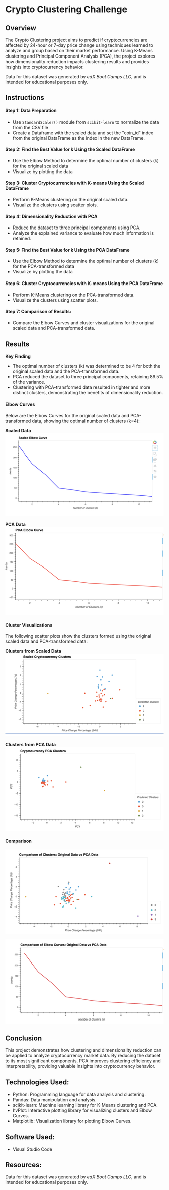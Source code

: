 # Crypto Clustering Challenge

## Overview 
The Crypto Clustering project aims to predict if cryptocurrencies are affected by 24-hour or 7-day price change using techniques learned to analyze and group based on their market performance. Using K-Means clustering and Principal Component Analysis (PCA), the project explores how dimensionality reduction impacts clustering results and provides insights into cryptocurrency behavior.

Data for this dataset was generated by _edX Boot Camps LLC_, and is intended for educational purposes only. 

## Instructions 
#### Step 1: Data Preparation
* Use `StandardScaler()` module from `scikit-learn` to normalize the data from the CSV file 
* Create a Dataframe with the scaled data and set the "coin_id" index from the original DataFrame as the index in the new DataFrame.

#### Step 2: Find the Best Value for k Using the Scaled DataFrame 
* Use the Elbow Method to determine the optimal number of clusters (k) for the original scaled data
* Visualize by plotting the data

#### Step 3: Cluster Cryptocurrencies with K-means Using the Scaled DataFrame 
* Perform K-Means clustering on the original scaled data.
* Visualize the clusters using scatter plots.

#### Step 4: Dimensionality Reduction with PCA
* Reduce the dataset to three principal components using PCA.
* Analyze the explained variance to evaluate how much information is retained.

#### Step 5: Find the Best Value for k Using the PCA DataFrame 
* Use the Elbow Method to determine the optimal number of clusters (k) for the PCA-transformed data
* Visualize by plotting the data

#### Step 6: Cluster Cryptocurrencies with K-means Using the PCA DataFrame 
* Perform K-Means clustering on the PCA-transformed data.
* Visualize the clusters using scatter plots.

#### Step 7: Comparison of Results:
* Compare the Elbow Curves and cluster visualizations for the original scaled data and PCA-transformed data.

## Results 
**Key Finding**
* The optimal number of clusters (k) was determined to be 4 for both the original scaled data and the PCA-transformed data.
* PCA reduced the dataset to three principal components, retaining 89.5% of the variance.
* Clustering with PCA-transformed data resulted in tighter and more distinct clusters, demonstrating the benefits of dimensionality reduction.


#### Elbow Curves
Below are the Elbow Curves for the original scaled data and PCA-transformed data, showing the optimal number of clusters (k=4):

**Scaled Data**
![Elbow Curve - Scaled Data](https://github.com/maddieemihle/CryptoClustering/blob/main/Images/scaled_elbow_curve.png)

**PCA Data**
![Elbow Curve - PCA Data](https://github.com/maddieemihle/CryptoClustering/blob/main/Images/pca_elbow_curve.png)

#### Cluster Visualizations
The following scatter plots show the clusters formed using the original scaled data and PCA-transformed data:

**Clusters from Scaled Data**
![Clusters - Scaled Data](https://github.com/maddieemihle/CryptoClustering/blob/main/Images/scaled_clusters.png)

**Clusters from PCA Data**
![Clusters - PCA Data](https://github.com/maddieemihle/CryptoClustering/blob/main/Images/pca_clusters.png)

#### Comparison

![Clusters - Comparison](https://github.com/maddieemihle/CryptoClustering/blob/main/Images/comparison_clusters.png)

![Line - Comparison](https://github.com/maddieemihle/CryptoClustering/blob/main/Images/comparison_elbow.png)

## Conclusion 
This project demonstrates how clustering and dimensionality reduction can be applied to analyze cryptocurrency market data. By reducing the dataset to its most significant components, PCA improves clustering efficiency and interpretability, providing valuable insights into cryptocurrency behavior.

## Technologies Used: 
* Python: Programming language for data analysis and clustering.
* Pandas: Data manipulation and analysis.
* scikit-learn: Machine learning library for K-Means clustering and PCA.
* hvPlot: Interactive plotting library for visualizing clusters and Elbow Curves.
* Matplotlib: Visualization library for plotting Elbow Curves.

## Software Used: 
* Visual Studio Code 

## Resources: 
Data for this dataset was generated by _edX Boot Camps LLC_, and is intended for educational purposes only.